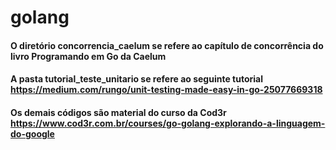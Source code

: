 # golang

#### O diretório concorrencia_caelum se refere ao capítulo de concorrência do livro Programando em Go da Caelum
#### A pasta tutorial_teste_unitario se refere ao seguinte tutorial https://medium.com/rungo/unit-testing-made-easy-in-go-25077669318
#### Os demais códigos são material do curso da Cod3r https://www.cod3r.com.br/courses/go-golang-explorando-a-linguagem-do-google
